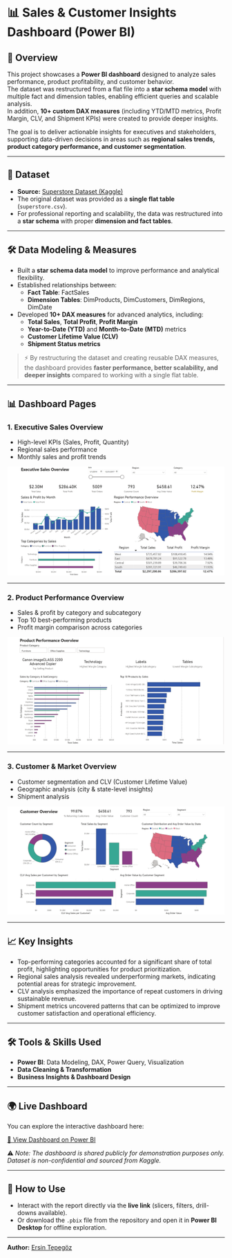 # 📊 Sales & Customer Insights Dashboard (Power BI)

## 🔎 Overview  
This project showcases a **Power BI dashboard** designed to analyze sales performance, product profitability, and customer behavior.  
The dataset was restructured from a flat file into a **star schema model** with multiple fact and dimension tables, enabling efficient queries and scalable analysis.  
In addition, **10+ custom DAX measures** (including YTD/MTD metrics, Profit Margin, CLV, and Shipment KPIs) were created to provide deeper insights.  

The goal is to deliver actionable insights for executives and stakeholders, supporting data-driven decisions in areas such as **regional sales trends, product category performance, and customer segmentation**.  

---

## 📂 Dataset  
- **Source:** [Superstore Dataset (Kaggle)](https://www.kaggle.com/datasets/vivek468/superstore-dataset-final)  
- The original dataset was provided as a **single flat table** (`superstore.csv`).  
- For professional reporting and scalability, the data was restructured into a **star schema** with proper **dimension and fact tables**.  

---

## 🛠 Data Modeling & Measures  
- Built a **star schema data model** to improve performance and analytical flexibility.  
- Established relationships between:  
  - **Fact Table**: FactSales  
  - **Dimension Tables**: DimProducts, DimCustomers, DimRegions, DimDate  
- Developed **10+ DAX measures** for advanced analytics, including:  
  - **Total Sales**, **Total Profit**, **Profit Margin**  
  - **Year-to-Date (YTD)** and **Month-to-Date (MTD)** metrics  
  - **Customer Lifetime Value (CLV)**  
  - **Shipment Status metrics**  

> ⚡ By restructuring the dataset and creating reusable DAX measures, the dashboard provides **faster performance, better scalability, and deeper insights** compared to working with a single flat table.  

---

## 📊 Dashboard Pages  

### 1. Executive Sales Overview  
- High-level KPIs (Sales, Profit, Quantity)  
- Regional sales performance  
- Monthly sales and profit trends  

![Executive Overview](images/sales.png)  

---

### 2. Product Performance Overview  
- Sales & profit by category and subcategory  
- Top 10 best-performing products  
- Profit margin comparison across categories  

![Product Performance](images/product.png)  

---

### 3. Customer & Market Overview  
- Customer segmentation and CLV (Customer Lifetime Value)  
- Geographic analysis (city & state-level insights)  
- Shipment analysis  

![Customer Overview](images/customer.png)  

---

## 📈 Key Insights  
- Top-performing categories accounted for a significant share of total profit, highlighting opportunities for product prioritization.  
- Regional sales analysis revealed underperforming markets, indicating potential areas for strategic improvement.  
- CLV analysis emphasized the importance of repeat customers in driving sustainable revenue.  
- Shipment metrics uncovered patterns that can be optimized to improve customer satisfaction and operational efficiency.  

---

## 🛠 Tools & Skills Used  
- **Power BI**: Data Modeling, DAX, Power Query, Visualization  
- **Data Cleaning & Transformation**  
- **Business Insights & Dashboard Design**  

---

## 🌍 Live Dashboard  
You can explore the interactive dashboard here:  

[🔗 View Dashboard on Power BI](https://app.powerbi.com/view?r=eyJrIjoiYWE2NjBlNjUtNDUzOS00ZDM3LWIxZmMtMjQyMjE5OTI1YjhiIiwidCI6ImExMzM2ODc5LWFiOWMtNDhiYi1iMWFjLWE2OWNhZTJlOGRmZSIsImMiOjl9)  

⚠️ *Note: The dashboard is shared publicly for demonstration purposes only. Dataset is non-confidential and sourced from Kaggle.*  

---

## 🚀 How to Use  
- Interact with the report directly via the **live link** (slicers, filters, drill-downs available).  
- Or download the `.pbix` file from the repository and open it in **Power BI Desktop** for offline exploration.  

---

**Author:** [Ersin Tepegöz](https://www.linkedin.com/in/tepegozersin/)  

